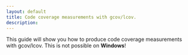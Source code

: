 ```yaml
---
layout: default
title: Code coverage measurements with gcov/lcov.
description:
---
```


<p class="intro">This guide will show you how to produce code coverage measurements with gcov/lcov. This is not possible on <strong>Windows</strong>!</p>


